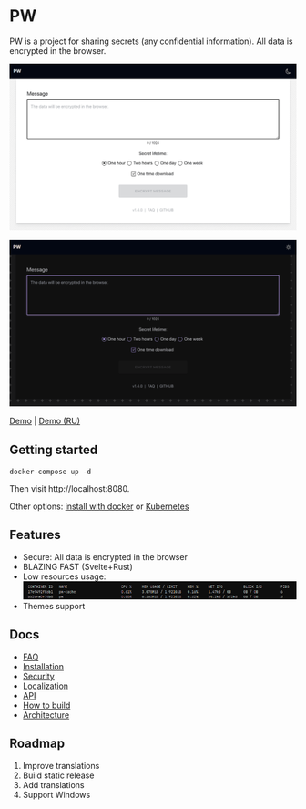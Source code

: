 # PW

PW is a project for sharing secrets (any confidential information). All data is encrypted in the browser.

![Screenshot of PW application for sharing secrets](pw-screenshot.png)

![Screenshot of PW application for sharing secrets](pw-screenshot-dark.png)

[Demo](https://pw.tinyops.ru) | [Demo (RU)](https://pw-ru.tinyops.ru)

## Getting started

```shell
docker-compose up -d  
```

Then visit http://localhost:8080.

Other options: [install with docker](docs/install/DOCKER.md) or [Kubernetes](docs/install/KUBERNETES.md)

## Features

- Secure: All data is encrypted in the browser
- BLAZING FAST (Svelte+Rust)
- Low resources usage:
  ![Resources usage](pw-screenshot-resources.png)
- Themes support

## Docs

- [FAQ](docs/FAQ.md)
- [Installation](docs/install/INSTALL.md)
- [Security](docs/SECURITY.md)
- [Localization](docs/LOCALE.md)
- [API](docs/API.md)
- [How to build](docs/BUILD.md)
- [Architecture](docs/ARCHITECTURE.md)

## Roadmap

1. Improve translations
2. Build static release
3. Add translations
4. Support Windows
